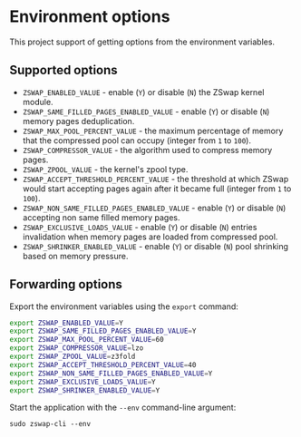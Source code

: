 # Environment options

This project support of getting options from the environment variables.

## Supported options

  * `ZSWAP_ENABLED_VALUE` - enable (`Y`) or disable (`N`) the ZSwap kernel module.
  * `ZSWAP_SAME_FILLED_PAGES_ENABLED_VALUE` - enable (`Y`) or disable (`N`) memory pages deduplication.
  * `ZSWAP_MAX_POOL_PERCENT_VALUE` - the maximum percentage of memory that the compressed pool can occupy (integer from `1` to `100`).
  * `ZSWAP_COMPRESSOR_VALUE` - the algorithm used to compress memory pages.
  * `ZSWAP_ZPOOL_VALUE` - the kernel's zpool type.
  * `ZSWAP_ACCEPT_THRESHOLD_PERCENT_VALUE` - the threshold at which ZSwap would start accepting pages again after it became full (integer from `1` to `100`).
  * `ZSWAP_NON_SAME_FILLED_PAGES_ENABLED_VALUE` - enable (`Y`) or disable (`N`) accepting non same filled memory pages.
  * `ZSWAP_EXCLUSIVE_LOADS_VALUE` - enable (`Y`) or disable (`N`) entries invalidation when memory pages are loaded from compressed pool.
  * `ZSWAP_SHRINKER_ENABLED_VALUE` - enable (`Y`) or disable (`N`) pool shrinking based on memory pressure.

## Forwarding options

Export the environment variables using the `export` command:

```bash
export ZSWAP_ENABLED_VALUE=Y
export ZSWAP_SAME_FILLED_PAGES_ENABLED_VALUE=Y
export ZSWAP_MAX_POOL_PERCENT_VALUE=60
export ZSWAP_COMPRESSOR_VALUE=lzo
export ZSWAP_ZPOOL_VALUE=z3fold
export ZSWAP_ACCEPT_THRESHOLD_PERCENT_VALUE=40
export ZSWAP_NON_SAME_FILLED_PAGES_ENABLED_VALUE=Y
export ZSWAP_EXCLUSIVE_LOADS_VALUE=Y
export ZSWAP_SHRINKER_ENABLED_VALUE=Y
```

Start the application with the `--env` command-line argument:

```
sudo zswap-cli --env
```
